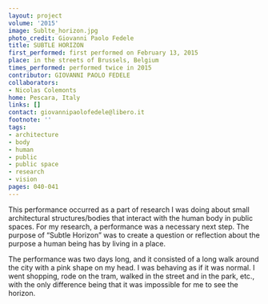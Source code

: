 ```yaml
---
layout: project
volume: '2015'
image: Sublte_horizon.jpg
photo_credit: Giovanni Paolo Fedele
title: SUBTLE HORIZON
first_performed: first performed on February 13, 2015
place: in the streets of Brussels, Belgium
times_performed: performed twice in 2015
contributor: GIOVANNI PAOLO FEDELE
collaborators:
- Nicolas Colemonts
home: Pescara, Italy
links: []
contact: giovannipaolofedele@libero.it
footnote: ''
tags:
- architecture
- body
- human
- public
- public space
- research
- vision
pages: 040-041
---
```


This performance occurred as a part of research I was doing about small architectural structures/bodies that interact with the human body in public spaces. For my research, a performance was a necessary next step. The purpose of “Subtle Horizon” was to create a question or reflection about the purpose a human being has by living in a place.

The performance was two days long, and it consisted of a long walk around the city with a pink shape on my head. I was behaving as if it was normal. I went shopping, rode on the tram, walked in the street and in the park, etc., with the only difference being that it was impossible for me to see the horizon.

